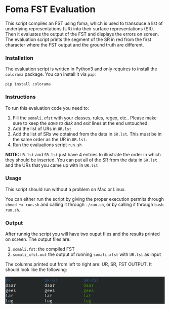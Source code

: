 # Foma FST Evaluation

This script compiles an FST using foma, which is used to transduce
a list of underlying representations (UR) into their surface representations (SR). 
Then it evaluates the output of the FST and displays the errors on screen.
The evaluation script prints the segment of the SR in red from the first character where the FST output and the ground truth are different.

### Installation

The evaluation script is written in Python3 and only requires to install the `colorama` package. You can install it via `pip`:

```
pip install colorama
```

### Instructions

To run this evaluation code you need to:

1. Fill the `somali.xfst` with your classes, rules, regex, etc.. Please make sure to keep the *save to disk* and *exit* lines at the end untouched.
2. Add the list of URs in `UR.lst`
3. Add the list of SRs we obtained from the data in `SR.lst`. This must be in the same order as the UR in `UR.lst`.
4. Run the evaluations script `run.sh`

**NOTE:** `UR.lst` and `SR.lst` just have 4 entries to illustrate the order in which they should be inserted. You can put all of the SR from the data in `SR.lst` and the URs that you came up with in `UR.lst`

### Usage

This script should run without a problem on Mac or Linux. 

You can either run the script by giving the proper execution permits through `chmod +x run.sh` and calling it through `./run.sh`, or by calling it through `bash run.sh`.


### Output

After runnig the script you will have two ouput files and the results printed on screen. The output files are:
1. `somali.fst`: the compiled FST
1. `somali_xfst.out` the output of running `somali.xfst` with `UR.lst` as input

The columns printed out from left to right are: UR, SR, FST OUTPUT. It should look like the following:

![screenshot](imgs/screenshot.png)
